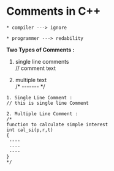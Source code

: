 # Comments in C++ 

```
* compiler ---> ignore

* programmer ---> redability
```

 **Two Types of Comments :**

1. single line comments <br/>
// comment text

2. multiple text <br/>
/* ------- */

```
1. Single Line Comment : 
// this is single line Comment

2. Multiple Line Comment : 
/*
function to calculate simple interest
int cal_si(p,r,t)
{
 ----
 ----
 ----
} 
*/
```
